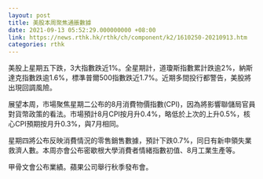 ```yaml
---
layout: post
title: 美股本周聚焦通脹數據
date: 2021-09-13 05:52:29.000000000 +08:00
link: https://news.rthk.hk/rthk/ch/component/k2/1610250-20210913.htm
categories: rthk
---
```


美股上星期五下跌，3大指數跌近1%。全星期計，道瓊斯指數累計跌逾2%，納斯達克指數跌逾1.6%，標準普爾500指數跌近1.7%。近期多間投行都警告，美股將出現回調風險。

展望本周，市場聚焦星期二公布的8月消費物價指數(CPI)，因為將影響聯儲局官員對貨幣政策的看法。市場預計8月CPI按月升0.4%，略低於上次的上升0.5%，核心CPI預期按月升0.3%，與7月相同。

星期四將公布反映消費情況的零售銷售數據，預計下跌0.7%，同日有新申領失業救濟人數。本周亦會公布密歇根大學消費者情緒指數初值、8月工業生產等。

甲骨文會公布業績。蘋果公司舉行秋季發布會。

